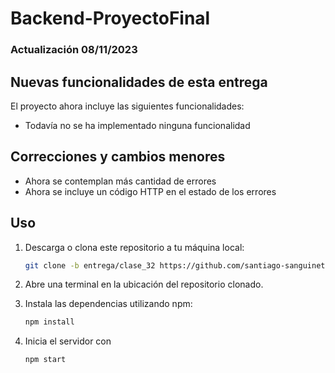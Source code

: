 # Backend-ProyectoFinal
### Actualización 08/11/2023
## Nuevas funcionalidades de esta entrega

El proyecto ahora incluye las siguientes funcionalidades:

- Todavía no se ha implementado ninguna funcionalidad

## Correcciones y cambios menores

- Ahora se contemplan más cantidad de errores
- Ahora se incluye un código HTTP en el estado de los errores

## Uso

1. Descarga o clona este repositorio a tu máquina local:
   ```bash
   git clone -b entrega/clase_32 https://github.com/santiago-sanguinetti/Backend-ProyectoFinal.git
   ```
2. Abre una terminal en la ubicación del repositorio clonado.
   
3. Instala las dependencias utilizando npm:
   ```bash
   npm install
   ```
4. Inicia el servidor con 
   ```bash
   npm start
   ```